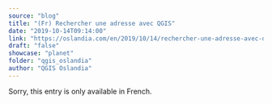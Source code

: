 ```yaml
---
source: "blog"
title: "(Fr) Rechercher une adresse avec QGIS"
date: "2019-10-14T09:14:00"
link: "https://oslandia.com/en/2019/10/14/rechercher-une-adresse-avec-qgis/"
draft: "false"
showcase: "planet"
folder: "qgis_oslandia"
author: "QGIS Oslandia"
---
```


Sorry, this entry is only available in French.
